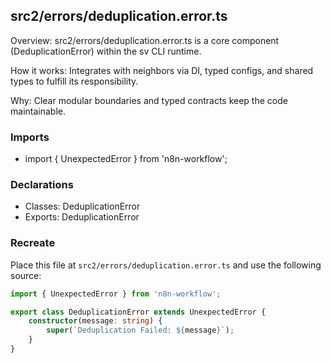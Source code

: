 ## src2/errors/deduplication.error.ts

Overview: src2/errors/deduplication.error.ts is a core component (DeduplicationError) within the sv CLI runtime.

How it works: Integrates with neighbors via DI, typed configs, and shared types to fulfill its responsibility.

Why: Clear modular boundaries and typed contracts keep the code maintainable.

### Imports

- import { UnexpectedError } from 'n8n-workflow';

### Declarations

- Classes: DeduplicationError
- Exports: DeduplicationError

### Recreate

Place this file at `src2/errors/deduplication.error.ts` and use the following source:

```ts
import { UnexpectedError } from 'n8n-workflow';

export class DeduplicationError extends UnexpectedError {
	constructor(message: string) {
		super(`Deduplication Failed: ${message}`);
	}
}

```
